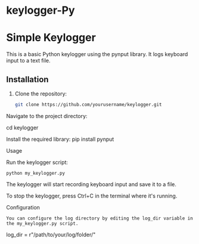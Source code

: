 # keylogger-Py
# Simple Keylogger

This is a basic Python keylogger using the pynput library. It logs keyboard input to a text file.

## Installation

1. Clone the repository:

   ```bash
   git clone https://github.com/yourusername/keylogger.git

Navigate to the project directory:

   cd keylogger

Install the required library:
    pip install pynput

Usage

Run the keylogger script:

    python my_keylogger.py

The keylogger will start recording keyboard input and save it to a file.

To stop the keylogger, 
    press Ctrl+C in the terminal where it's running.

Configuration

    You can configure the log directory by editing the log_dir variable in the my_keylogger.py script.

log_dir = r"/path/to/your/log/folder/"
